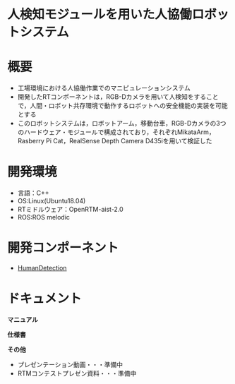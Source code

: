 # 人検知モジュールを用いた人協働ロボットシステム

# 概要
* 工場環境における人協働作業でのマニピュレーションシステム  
* 開発したRTコンポーネントは，RGB-Dカメラを用いて人検知をすることで，人間・ロボット共存環境で動作するロボットへの安全機能の実装を可能とする  
* このロボットシステムは，ロボットアーム，移動台車，RGB-Dカメラの3つのハードウェア・モジュールで構成されており，それぞれMikataArm，Rasberry Pi Cat，RealSense Depth Camera D435iを用いて検証した  

# 開発環境
* 言語：C++  
* OS:Linux(Ubuntu18.04)  
* RTミドルウェア：OpenRTM-aist-2.0  
* ROS:ROS melodic  

# 開発コンポーネント
* [HumanDetection](https://github.com/Hisanori-Suito/HumanDetection)

# ドキュメント
**マニュアル**

**仕様書**

**その他**
* プレゼンテーション動画・・・準備中
* RTMコンテストプレゼン資料・・・準備中

